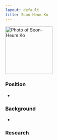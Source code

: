 ```yaml
---
layout: default
title: Soon-Heum Ko
---
```

<img src="sko-photo.jpg" alt="Photo of Soon-Heum Ko" class="float-right" width="150" />

### Position

-   

### Background

-   

### Research
